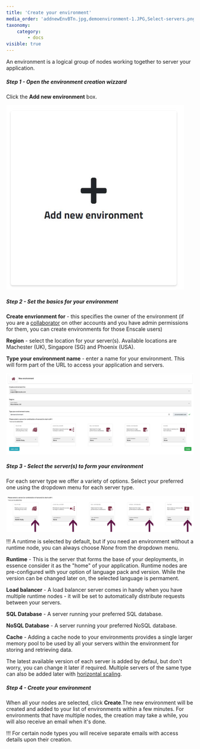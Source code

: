 ```yaml
---
title: 'Create your environment'
media_order: 'addnewEnvBTn.jpg,demoenvironment-1.JPG,Select-servers.png'
taxonomy:
    category:
        - docs
visible: true
---
```


An environment is a logical group of nodes working together to server your application. 

##### Step 1 - Open the environment creation wizzard

Click the **Add new environment** box.

![](addnewEnvBTn.jpg)

##### Step 2 - Set the basics for your environment

**Create envrionment for** - this specifies the owner of the environment (if you are a [collaborator](/features/collaboration) on other accounts and you have admin permissions for them, you can create environments for those Enscale users)

**Region** - select the location for your server(s). Available locations are Machester (UK), Singapore (SG) and Phoenix (USA).

**Type your environment name** - enter a name for your environment. This will form part of the URL to access your application and servers.

![](demoenvironment-1.JPG)


##### Step 3 - Select the server(s) to form your environment

For each server type we offer a variety of options. Select your preferred one using the dropdown menu for each server type.

![](Select-servers.png)

!!! A runtime is selected by default, but if you need an environment without a runtime node, you can always choose *None* from the dropdown menu.

**Runtime** - This is the server that forms the base of your deployments, in essence consider it as the "home" of your application. Runtime nodes are pre-configured with your option of language pack and version. While the version can be changed later on, the selected language is permament.

**Load balancer** - A load balancer server comes in handy when you have multiple runtime nodes - it will be set to automatically distribute requests between your servers.

**SQL Database** - A server running your preferred SQL database.

**NoSQL Database** - A server running your preferred NoSQL database.

**Cache** - Adding a cache node to your environments provides a single larger memory pool to be used by all your servers within the environment for storing and retrieving data.

The latest available version of each server is added by defaul, but don't worry, you can change it later if required. Multiple servers of the same type can also be added later with [horizontal scaling](/features/horizontal-scaling).


##### Step 4 - Create your environment

When all your nodes are selected, click **Create**.The new environment will be created and added to your list of environments within a few minutes. For environments that have multiple nodes, the creation may take a while, you will also receive an email when it's done.

!!! For certain node types you will receive separate emails with access details upon their creation.

